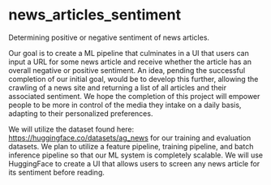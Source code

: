 # news_articles_sentiment
Determining positive or negative sentiment of news articles.

Our goal is to create a ML pipeline that culminates in a UI that users can input a URL for some news article and receive whether the article has an overall negative or positive sentiment. An idea, pending the successful completion of our initial goal, would be to develop this further, allowing the crawling of a news site and returning a list of all articles and their associated sentiment. We hope the completion of this project will empower people to be more in control of the media they intake on a daily basis, adapting to their personalized preferences.

We will utilize the dataset found here: https://huggingface.co/datasets/ag_news for our training and evaluation datasets. We plan to utilize a feature pipeline, training pipeline, and batch inference pipeline so that our ML system is completely scalable. We will use HuggingFace to create a UI that allows users to screen any news article for its sentiment before reading. 
